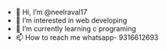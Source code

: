 - 👋 Hi, I’m @neelraval17
- 👀 I’m interested in web developing
- 🌱 I’m currently learning c programing
- 📫 How to reach me whatsapp- 9316612693

<!---
neelraval17/neelraval17 is a ✨ special ✨ repository because its `README.md` (this file) appears on your GitHub profile.
You can click the Preview link to take a look at your changes.
--->
